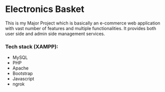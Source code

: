 # Electronics Basket
This is my Major Project which is basically an e-commerce web application with vast number of features and multiple functionalities. It provides both user side and admin side management services.<br>
### Tech stack (XAMPP):
- MySQL
- PHP
- Apache
- Bootstrap
- Javascript
- ngrok
